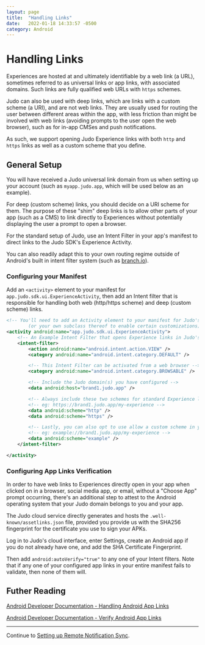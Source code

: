 ```yaml
---
layout: page
title:  "Handling Links"
date:   2022-01-18 14:33:57 -0500
category: Android
---
```

# Handling Links

Experiences are hosted at and ultimately identifiable by a web link (a URL), sometimes referred to as universal links or app links, with associated domains. Such links are fully qualified web URLs with `https` schemes.

Judo can also be used with deep links, which are links with a custom scheme (a URI), and are not web links.  They are usually used for routing the user between different areas within the app, with less friction than might be involved with web links (avoiding prompts to the user open the web browser), such as for in-app CMSes and push notifications.

As such, we support opening Judo Experience links with both `http` and `https` links as well as a custom scheme that you define.

## General Setup

You will have received a Judo universal link domain from us when setting up your account (such as `myapp.judo.app`, which will be used below as an example).

For deep (custom scheme) links, you should decide on a URI scheme for them. The purpose of these "shim" deep links is to allow other parts of your app (such as a CMS) to link directly to Experiences without potentially displaying the user a prompt to open a browser.

For the standard setup of Judo, use an Intent Filter in your app's manifest to direct links to the Judo SDK's Experience Activity.

You can also readily adapt this to your own routing regime outside of Android's built in intent filter system (such as [branch.io](branch.io)).

### Configuring your Manifest

Add an `<activity>` element to your manifest for `app.judo.sdk.ui.ExperienceActivity`, then add an Intent filter that is responsible for handling both web (http/https scheme) and deep (custom scheme) links.

```xml
<!-- You'll need to add an Activity element to your manifest for Judo's ExperienceActivity
        (or your own subclass thereof to enable certain customizations) in order to specify the Intent filters -->
<activity android:name="app.judo.sdk.ui.ExperienceActivity">
    <!-- An Example Intent Filter that opens Experience links in Judo's ExperienceActivity -->
    <intent-filter>
        <action android:name="android.intent.action.VIEW" />
        <category android:name="android.intent.category.DEFAULT" />

        <!-- This Intent Filter can be activated from a web browser -->
        <category android:name="android.intent.category.BROWSABLE" />

        <!-- Include the Judo domain(s) you have configured -->
        <data android:host="brand1.judo.app" />

        <!-- Always include these two schemes for standard Experience links -->
        <!-- eg: https://brand1.judo.app/my-experience -->
        <data android:scheme="http" />
        <data android:scheme="https" />

        <!-- Lastly, you can also opt to use allow a custom scheme in your links (aka "deep links") -->
        <!-- eg: example://brand1.judo.app/my-experience -->
        <data android:scheme="example" />
    </intent-filter>

</activity>
```

### Configuring App Links Verification

In order to have web links to Experiences directly open in your app when clicked on in a browser, social media app, or email, without a "Choose App" prompt occurring, there's an additional step to attest to the Android operating system that your Judo domain belongs to you and your app.

The Judo cloud service directly generates and hosts the `.well-known/assetlinks.json` file, provided you provide us with the SHA256 fingerprint for the certificate you use to sign your APKs.

Log in to Judo's cloud interface, enter Settings, create an Android app if you do not already have one, and add the SHA Certificate Fingerprint.

Then add `android:autoVerify="true"` to any one of your Intent filters. Note that if any one of your configured app links in your entire manifest fails to validate, then none of them will.


## Futher Reading

[Android Developer Documentation - Handling Android App Links](https://developer.android.com/training/app-links)

[Android Developer Documentation - Verify Android App Links](https://developer.android.com/training/app-links/verify-site-associations)

---

Continue to [Setting up Remote Notification Sync](Remote-Notification-Sync).
